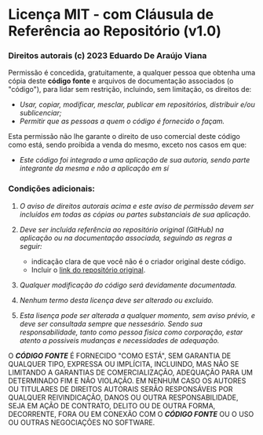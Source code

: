 # Licença MIT - com Cláusula de Referência ao Repositório (v1.0)

### Direitos autorais (c) 2023 Eduardo De Araújo Viana

Permissão é concedida, gratuitamente, a qualquer pessoa que obtenha uma cópia deste **código fonte** e arquivos de documentação associados (o "código"), para lidar  sem restrição, incluindo, sem limitação, os direitos de:

- _Usar, copiar, modificar, mesclar, publicar em repositórios, distribuir e/ou sublicenciar;_
- _Permitir que as pessoas a quem o código é fornecido o façam._

Esta permissão não lhe garante o direito de uso comercial deste código como está, sendo proibida a venda do mesmo, exceto nos casos em que:

 - _Este código foi integrado a uma aplicação de sua autoria, sendo parte integrante da mesma e não a aplicação em sí_

### Condições adicionais:

1. *O aviso de direitos autorais acima e este aviso de permissão devem ser incluídos em todas as cópias ou partes substanciais de sua aplicação.*

2. *Deve ser incluída referência ao repositório original (GitHub) na aplicação ou na documentação associada, seguindo as regras a seguir:*

    - indicação clara de que você não é o criador original deste código.
    - Incluir o [link do repositório original](https://github.com/MrEddwolf/exemplos_de_bot_com_cogs).

3. *Qualquer modificação do código será devidamente documentada.*

4. *Nenhum termo desta licença deve ser alterado ou excluido.*

5. *Esta lisença pode ser alterada a qualquer momento, sem aviso prévio, e deve ser consultada sempre que nessesário. Sendo sua responsabilidade, tanto como pessoa fisica como corporação,  estar atento a possiveis mudanças e necessidades de adequação.*

 O ***CÓDIGO FONTE*** É FORNECIDO "COMO ESTÁ", SEM GARANTIA DE QUALQUER TIPO, EXPRESSA OU IMPLÍCITA, INCLUINDO, MAS NÃO SE LIMITANDO A GARANTIAS DE COMERCIALIZAÇÃO, ADEQUAÇÃO PARA UM DETERMINADO FIM E NÃO VIOLAÇÃO. EM NENHUM CASO OS AUTORES OU TITULARES DE DIREITOS AUTORAIS SERÃO RESPONSÁVEIS POR QUALQUER REIVINDICAÇÃO, DANOS OU OUTRA RESPONSABILIDADE, SEJA EM AÇÃO DE CONTRATO, DELITO OU DE OUTRA FORMA, DECORRENTE, FORA OU EM CONEXÃO COM O ***CÓDIGO FONTE*** OU O USO OU OUTRAS NEGOCIAÇÕES NO SOFTWARE.
